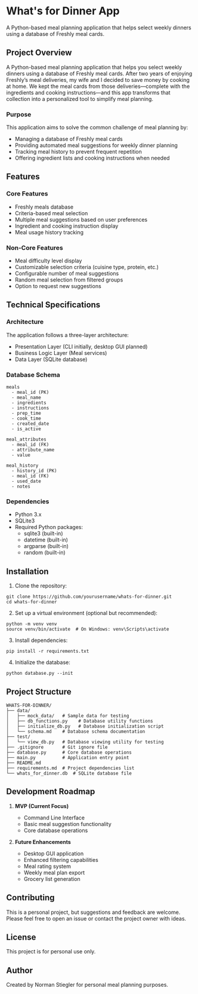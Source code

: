 # What's for Dinner App

A Python-based meal planning application that helps select weekly dinners using a database of Freshly meal cards.

## Project Overview

A Python-based meal planning application that helps you select weekly dinners using a database of Freshly meal cards. After two years of enjoying Freshly’s meal deliveries, my wife and I decided to save money by cooking at home. We kept the meal cards from those deliveries—complete with the ingredients and cooking instructions—and this app transforms that collection into a personalized tool to simplify meal planning.

### Purpose

This application aims to solve the common challenge of meal planning by:

- Managing a database of Freshly meal cards
- Providing automated meal suggestions for weekly dinner planning
- Tracking meal history to prevent frequent repetition
- Offering ingredient lists and cooking instructions when needed

## Features

### Core Features

- Freshly meals database
- Criteria-based meal selection
- Multiple meal suggestions based on user preferences
- Ingredient and cooking instruction display
- Meal usage history tracking

### Non-Core Features

- Meal difficulty level display
- Customizable selection criteria (cuisine type, protein, etc.)
- Configurable number of meal suggestions
- Random meal selection from filtered groups
- Option to request new suggestions

## Technical Specifications

### Architecture

The application follows a three-layer architecture:

- Presentation Layer (CLI initially, desktop GUI planned)
- Business Logic Layer (Meal services)
- Data Layer (SQLite database)

### Database Schema

```
meals
  - meal_id (PK)
  - meal_name
  - ingredients
  - instructions
  - prep_time
  - cook_time
  - created_date
  - is_active

meal_attributes
  - meal_id (FK)
  - attribute_name
  - value

meal_history
  - history_id (PK)
  - meal_id (FK)
  - used_date
  - notes
```

### Dependencies

- Python 3.x
- SQLite3
- Required Python packages:
  - sqlite3 (built-in)
  - datetime (built-in)
  - argparse (built-in)
  - random (built-in)

## Installation

1. Clone the repository:

```
git clone https://github.com/yourusername/whats-for-dinner.git
cd whats-for-dinner
```

2. Set up a virtual environment (optional but recommended):

```
python -m venv venv
source venv/bin/activate  # On Windows: venv\Scripts\activate
```

3. Install dependencies:

```
pip install -r requirements.txt
```

4. Initialize the database:

```
python database.py --init
```

## Project Structure

```
WHATS-FOR-DINNER/
├── data/
│   ├── mock_data/   # Sample data for testing
│   ├── db_functions.py    # Database utility functions
│   ├── initialize_db.py   # Database initialization script
│   └── schema.md    # Database schema documentation
├── test/
│   └── view_db.py   # Database viewing utility for testing
├── .gitignore       # Git ignore file
├── database.py      # Core database operations
├── main.py          # Application entry point
├── README.md
├── requirements.md  # Project dependencies list
└── whats_for_dinner.db  # SQLite database file
```

## Development Roadmap

1. **MVP (Current Focus)**

   - Command Line Interface
   - Basic meal suggestion functionality
   - Core database operations

2. **Future Enhancements**
   - Desktop GUI application
   - Enhanced filtering capabilities
   - Meal rating system
   - Weekly meal plan export
   - Grocery list generation

## Contributing

This is a personal project, but suggestions and feedback are welcome. Please feel free to open an issue or contact the project owner with ideas.

## License

This project is for personal use only.

## Author

Created by Norman Stiegler for personal meal planning purposes.
